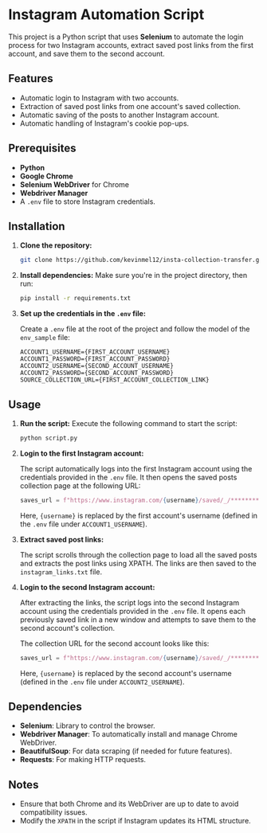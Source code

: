 # Instagram Automation Script

This project is a Python script that uses **Selenium** to automate the login process for two Instagram accounts, extract saved post links from the first account, and save them to the second account.

## Features

- Automatic login to Instagram with two accounts.
- Extraction of saved post links from one account's saved collection.
- Automatic saving of the posts to another Instagram account.
- Automatic handling of Instagram's cookie pop-ups.

## Prerequisites

- **Python**
- **Google Chrome**
- **Selenium WebDriver** for Chrome
- **Webdriver Manager**
- A `.env` file to store Instagram credentials.

## Installation

1. **Clone the repository:**
    ```bash
    git clone https://github.com/kevinmel12/insta-collection-transfer.git
    ```

2. **Install dependencies:**
    Make sure you're in the project directory, then run:
    ```bash
    pip install -r requirements.txt
    ```

3. **Set up the credentials in the `.env` file:**

   Create a `.env` file at the root of the project and follow the model of the `env_sample` file:
    ```
    ACCOUNT1_USERNAME={FIRST_ACCOUNT_USERNAME}
    ACCOUNT1_PASSWORD={FIRST_ACCOUNT_PASSWORD}
    ACCOUNT2_USERNAME={SECOND_ACCOUNT_USERNAME}
    ACCOUNT2_PASSWORD={SECOND_ACCOUNT_PASSWORD}
    SOURCE_COLLECTION_URL={FIRST_ACCOUNT_COLLECTION_LINK}
    ```

## Usage

1. **Run the script:**
   Execute the following command to start the script:
    ```bash
    python script.py
    ```

2. **Login to the first Instagram account:**

   The script automatically logs into the first Instagram account using the credentials provided in the `.env` file. It then opens the saved posts collection page at the following URL:

    ```python
    saves_url = f"https://www.instagram.com/{username}/saved/_/*************/"
    ```
    Here, `{username}` is replaced by the first account's username (defined in the `.env` file under `ACCOUNT1_USERNAME`).

3. **Extract saved post links:**

   The script scrolls through the collection page to load all the saved posts and extracts the post links using XPATH. The links are then saved to the `instagram_links.txt` file.

4. **Login to the second Instagram account:**

   After extracting the links, the script logs into the second Instagram account using the credentials provided in the `.env` file. It opens each previously saved link in a new window and attempts to save them to the second account's collection.

   The collection URL for the second account looks like this:
    ```python
    saves_url = f"https://www.instagram.com/{username}/saved/_/*************/"
    ```
    Here, `{username}` is replaced by the second account's username (defined in the `.env` file under `ACCOUNT2_USERNAME`).

## Dependencies

- **Selenium**: Library to control the browser.
- **Webdriver Manager**: To automatically install and manage Chrome WebDriver.
- **BeautifulSoup**: For data scraping (if needed for future features).
- **Requests**: For making HTTP requests.

## Notes

- Ensure that both Chrome and its WebDriver are up to date to avoid compatibility issues.
- Modify the `XPATH` in the script if Instagram updates its HTML structure.